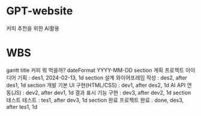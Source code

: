 # GPT-website
커피 추천을 위한 AI활용

# WBS
gantt
    title 커피 뭐 먹을까?
    dateFormat  YYYY-MM-DD
    section 계획
    프로젝트 아이디어 기획       :         des1, 2024-02-13, 1d
    section 설계
    와이어프레임 작성           :         des2, after des1, 1d
    section 개발
    기본 UI 구현(HTML/CSS)      :         dev1, after des2, 1d
    AI API 연동(JS)             :         dev2, after dev1, 1d
    결과 표시 기능 구현         :         dev3, after dev2, 1d
    section 테스트
    테스트                      :         tes1, after dev3, 1d
    section 완료
    프로젝트 완료               :         done,   des3, after tes1, 1d
